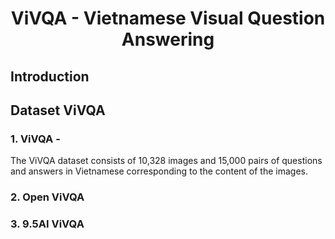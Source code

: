 <h1 align="center"> ViVQA - Vietnamese Visual Question Answering </h1>

## Introduction

## Dataset ViVQA
### 1. ViVQA - 
The ViVQA dataset consists of 10,328 images and 15,000 pairs of questions and answers in Vietnamese corresponding to the content of the images.

### 2. Open ViVQA

### 3. 9.5AI ViVQA
